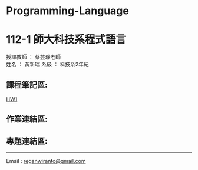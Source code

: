 # Programming-Language
# 112-1 師大科技系程式語言

授課教師 ： 蔡芸琤老師  
姓名 ： 黃新瑞 
系級 ： 科技系2年紀

## 課程筆記區:
[HW1](HW1)
## 作業連結區:
## 專題連結區:

---


Email : reganwiranto@gmail.com
